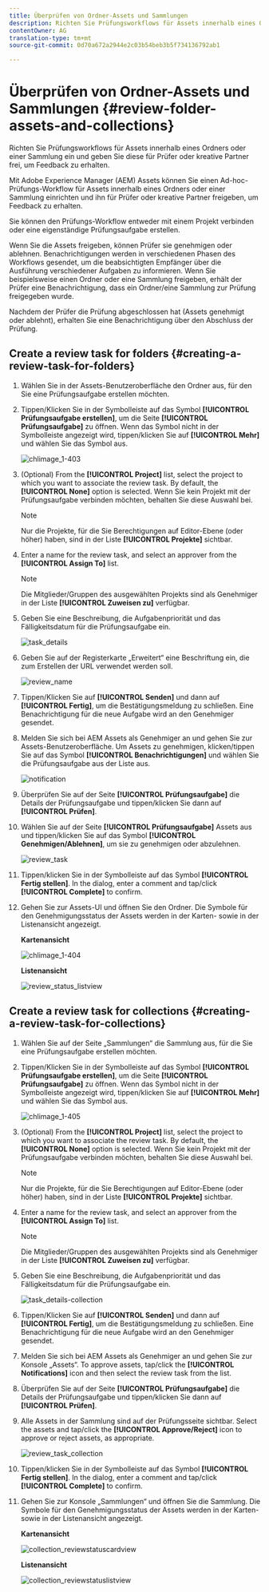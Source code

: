 ```yaml
---
title: Überprüfen von Ordner-Assets und Sammlungen
description: Richten Sie Prüfungsworkflows für Assets innerhalb eines Ordners oder einer Sammlung ein und geben Sie diese für Prüfer oder kreative Partner frei, um Feedback zu erhalten.
contentOwner: AG
translation-type: tm+mt
source-git-commit: 0d70a672a2944e2c03b54beb3b5f734136792ab1

---
```



# Überprüfen von Ordner-Assets und Sammlungen {#review-folder-assets-and-collections}

Richten Sie Prüfungsworkflows für Assets innerhalb eines Ordners oder einer Sammlung ein und geben Sie diese für Prüfer oder kreative Partner frei, um Feedback zu erhalten.

Mit Adobe Experience Manager (AEM) Assets können Sie einen Ad-hoc-Prüfungs-Workflow für Assets innerhalb eines Ordners oder einer Sammlung einrichten und ihn für Prüfer oder kreative Partner freigeben, um Feedback zu erhalten.

Sie können den Prüfungs-Workflow entweder mit einem Projekt verbinden oder eine eigenständige Prüfungsaufgabe erstellen.

Wenn Sie die Assets freigeben, können Prüfer sie genehmigen oder ablehnen. Benachrichtigungen werden in verschiedenen Phasen des Workflows gesendet, um die beabsichtigten Empfänger über die Ausführung verschiedener Aufgaben zu informieren. Wenn Sie beispielsweise einen Ordner oder eine Sammlung freigeben, erhält der Prüfer eine Benachrichtigung, dass ein Ordner/eine Sammlung zur Prüfung freigegeben wurde.

Nachdem der Prüfer die Prüfung abgeschlossen hat (Assets genehmigt oder ablehnt), erhalten Sie eine Benachrichtigung über den Abschluss der Prüfung.

## Create a review task for folders {#creating-a-review-task-for-folders}

1. Wählen Sie in der Assets-Benutzeroberfläche den Ordner aus, für den Sie eine Prüfungsaufgabe erstellen möchten.
1. Tippen/Klicken Sie in der Symbolleiste auf das Symbol **[!UICONTROL Prüfungsaufgabe erstellen]**, um die Seite **[!UICONTROL Prüfungsaufgabe]** zu öffnen. Wenn das Symbol nicht in der Symbolleiste angezeigt wird, tippen/klicken Sie auf **[!UICONTROL Mehr]** und wählen Sie das Symbol aus.

   ![chlimage_1-403](assets/chlimage_1-403.png)

1. (Optional) From the **[!UICONTROL Project]** list, select the project to which you want to associate the review task. By default, the **[!UICONTROL None]** option is selected. Wenn Sie kein Projekt mit der Prüfungsaufgabe verbinden möchten, behalten Sie diese Auswahl bei.

   >[!NOTE]
   >
   >Nur die Projekte, für die Sie Berechtigungen auf Editor-Ebene (oder höher) haben, sind in der Liste **[!UICONTROL Projekte]** sichtbar.

1. Enter a name for the review task, and select an approver from the **[!UICONTROL Assign To]** list.

   >[!NOTE]
   >
   >Die Mitglieder/Gruppen des ausgewählten Projekts sind als Genehmiger in der Liste **[!UICONTROL Zuweisen zu]** verfügbar.

1. Geben Sie eine Beschreibung, die Aufgabenpriorität und das Fälligkeitsdatum für die Prüfungsaufgabe ein.

   ![task_details](assets/task_details.png)

1. Geben Sie auf der Registerkarte „Erweitert“ eine Beschriftung ein, die zum Erstellen der URL verwendet werden soll.

   ![review_name](assets/review_name.png)

1. Tippen/Klicken Sie auf **[!UICONTROL Senden]** und dann auf **[!UICONTROL Fertig]**, um die Bestätigungsmeldung zu schließen. Eine Benachrichtigung für die neue Aufgabe wird an den Genehmiger gesendet.
1. Melden Sie sich bei AEM Assets als Genehmiger an und gehen Sie zur Assets-Benutzeroberfläche. Um Assets zu genehmigen, klicken/tippen Sie auf das Symbol **[!UICONTROL Benachrichtigungen]** und wählen Sie die Prüfungsaufgabe aus der Liste aus.

   ![notification](assets/notification.png)

1. Überprüfen Sie auf der Seite **[!UICONTROL Prüfungsaufgabe]** die Details der Prüfungsaufgabe und tippen/klicken Sie dann auf **[!UICONTROL Prüfen]**.
1. Wählen Sie auf der Seite **[!UICONTROL Prüfungsaufgabe]** Assets aus und tippen/klicken Sie auf das Symbol **[!UICONTROL Genehmigen/Ablehnen]**, um sie zu genehmigen oder abzulehnen.

   ![review_task](assets/review_task.png)

1. Tippen/klicken Sie in der Symbolleiste auf das Symbol **[!UICONTROL Fertig stellen]**. In the dialog, enter a comment and tap/click  **[!UICONTROL Complete]** to confirm.
1. Gehen Sie zur Assets-UI und öffnen Sie den Ordner. Die Symbole für den Genehmigungsstatus der Assets werden in der Karten- sowie in der Listenansicht angezeigt.

   **Kartenansicht**

   ![chlimage_1-404](assets/chlimage_1-404.png)

   **Listenansicht**

   ![review_status_listview](assets/review_status_listview.png)

## Create a review task for collections {#creating-a-review-task-for-collections}

1. Wählen Sie auf der Seite „Sammlungen“ die Sammlung aus, für die Sie eine Prüfungsaufgabe erstellen möchten.
1. Tippen/Klicken Sie in der Symbolleiste auf das Symbol **[!UICONTROL Prüfungsaufgabe erstellen]**, um die Seite **[!UICONTROL Prüfungsaufgabe]** zu öffnen. Wenn das Symbol nicht in der Symbolleiste angezeigt wird, tippen/klicken Sie auf **[!UICONTROL Mehr]** und wählen Sie das Symbol aus.

   ![chlimage_1-405](assets/chlimage_1-405.png)

1. (Optional) From the **[!UICONTROL Project]** list, select the project to which you want to associate the review task. By default, the **[!UICONTROL None]** option is selected. Wenn Sie kein Projekt mit der Prüfungsaufgabe verbinden möchten, behalten Sie diese Auswahl bei.

   >[!NOTE]
   >
   >Nur die Projekte, für die Sie Berechtigungen auf Editor-Ebene (oder höher) haben, sind in der Liste **[!UICONTROL Projekte]** sichtbar.

1. Enter a name for the review task, and select an approver from the **[!UICONTROL Assign To]** list.

   >[!NOTE]
   >
   >Die Mitglieder/Gruppen des ausgewählten Projekts sind als Genehmiger in der Liste **[!UICONTROL Zuweisen zu]** verfügbar.

1. Geben Sie eine Beschreibung, die Aufgabenpriorität und das Fälligkeitsdatum für die Prüfungsaufgabe ein.

   ![task_details-collection](assets/task_details-collection.png)

1. Tippen/Klicken Sie auf **[!UICONTROL Senden]** und dann auf **[!UICONTROL Fertig]**, um die Bestätigungsmeldung zu schließen. Eine Benachrichtigung für die neue Aufgabe wird an den Genehmiger gesendet.
1. Melden Sie sich bei AEM Assets als Genehmiger an und gehen Sie zur Konsole „Assets“. To approve assets, tap/click the **[!UICONTROL Notifications]** icon and then select the review task from the list.
1. Überprüfen Sie auf der Seite **[!UICONTROL Prüfungsaufgabe]** die Details der Prüfungsaufgabe und tippen/klicken Sie dann auf **[!UICONTROL Prüfen]**.
1. Alle Assets in der Sammlung sind auf der Prüfungsseite sichtbar. Select the assets and tap/click the **[!UICONTROL Approve/Reject]** icon to approve or reject assets, as appropriate.

   ![review_task_collection](assets/review_task_collection.png)

1. Tippen/klicken Sie in der Symbolleiste auf das Symbol **[!UICONTROL Fertig stellen]**. In the dialog, enter a comment and tap/click **[!UICONTROL Complete]** to confirm.
1. Gehen Sie zur Konsole „Sammlungen“ und öffnen Sie die Sammlung. Die Symbole für den Genehmigungsstatus der Assets werden in der Karten- sowie in der Listenansicht angezeigt.

   **Kartenansicht**

   ![collection_reviewstatuscardview](assets/collection_reviewstatuscardview.png)

   **Listenansicht**

   ![collection_reviewstatuslistview](assets/collection_reviewstatuslistview.png)

